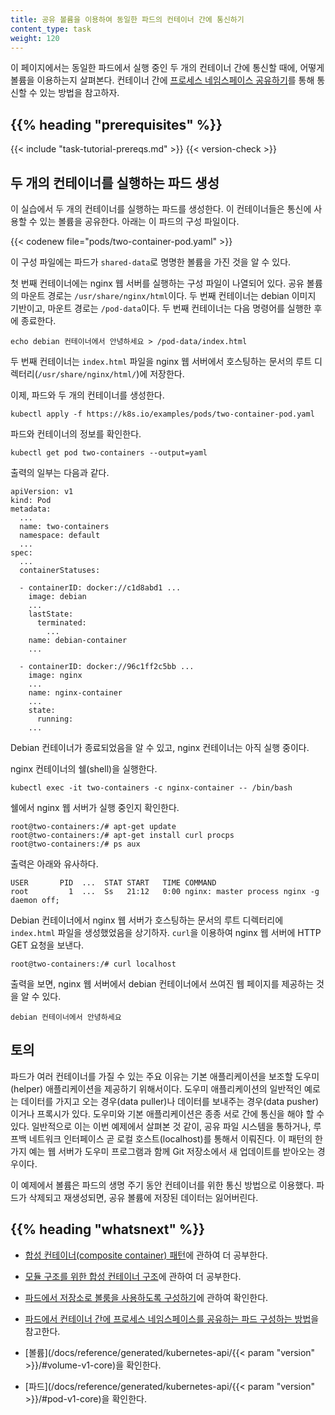 ```yaml
---
title: 공유 볼륨을 이용하여 동일한 파드의 컨테이너 간에 통신하기
content_type: task
weight: 120
---
```


<!-- overview -->

이 페이지에서는 동일한 파드에서 실행 중인 두 개의 컨테이너 간에 통신할 때에,
어떻게 볼륨을 이용하는지 살펴본다. 컨테이너 간에
[프로세스 네임스페이스 공유하기](/docs/tasks/configure-pod-container/share-process-namespace/)를
통해 통신할 수 있는 방법을 참고하자.

## {{% heading "prerequisites" %}}

{{< include "task-tutorial-prereqs.md" >}} {{< version-check >}}

<!-- steps -->

## 두 개의 컨테이너를 실행하는 파드 생성

이 실습에서 두 개의 컨테이너를 실행하는 파드를 생성한다. 이 컨테이너들은
통신에 사용할 수 있는 볼륨을 공유한다.
아래는 이 파드의 구성 파일이다.

{{< codenew file="pods/two-container-pod.yaml" >}}

이 구성 파일에는 파드가 `shared-data`로 명명한 볼륨을 가진 것을
알 수 있다.

첫 번째 컨테이너에는 nginx 웹 서버를 실행하는 구성 파일이 나열되어 있다.
공유 볼륨의 마운트 경로는 `/usr/share/nginx/html`이다.
두 번째 컨테이너는 debian 이미지 기반이고, 마운트 경로는 `/pod-data`이다.
두 번째 컨테이너는 다음 명령어를 실행한 후에 종료한다.

    echo debian 컨테이너에서 안녕하세요 > /pod-data/index.html

두 번째 컨테이너는 `index.html` 파일을
nginx 웹 서버에서 호스팅하는 문서의 루트 디렉터리(`/usr/share/nginx/html/`)에 저장한다.

이제, 파드와 두 개의 컨테이너를 생성한다.

    kubectl apply -f https://k8s.io/examples/pods/two-container-pod.yaml

파드와 컨테이너의 정보를 확인한다.

    kubectl get pod two-containers --output=yaml

출력의 일부는 다음과 같다.

    apiVersion: v1
    kind: Pod
    metadata:
      ...
      name: two-containers
      namespace: default
      ...
    spec:
      ...
      containerStatuses:

      - containerID: docker://c1d8abd1 ...
        image: debian
        ...
        lastState:
          terminated:
            ...
        name: debian-container
        ...

      - containerID: docker://96c1ff2c5bb ...
        image: nginx
        ...
        name: nginx-container
        ...
        state:
          running:
        ...

Debian 컨테이너가 종료되었음을 알 수 있고, nginx 컨테이너는
아직 실행 중이다.

nginx 컨테이너의 쉘(shell)을 실행한다.

    kubectl exec -it two-containers -c nginx-container -- /bin/bash

쉘에서 nginx 웹 서버가 실행 중인지 확인한다.

    root@two-containers:/# apt-get update
    root@two-containers:/# apt-get install curl procps
    root@two-containers:/# ps aux

출력은 아래와 유사하다.

    USER       PID  ...  STAT START   TIME COMMAND
    root         1  ...  Ss   21:12   0:00 nginx: master process nginx -g daemon off;

Debian 컨테이너에서 nginx 웹 서버가 호스팅하는 문서의 루트 디렉터리에 `index.html` 파일을 생성했었음을 상기하자.
`curl`을 이용하여 nginx 웹 서버에 HTTP GET 요청을 보낸다.

```
root@two-containers:/# curl localhost
```

출력을 보면, nginx 웹 서버에서 debian 컨테이너에서 쓰여진 웹 페이지를 제공하는 것을 알 수 있다.

```
debian 컨테이너에서 안녕하세요
```

<!-- discussion -->

## 토의

파드가 여러 컨테이너를 가질 수 있는 주요 이유는 기본 애플리케이션을 보조할
도우미(helper) 애플리케이션을 제공하기 위해서이다. 도우미 애플리케이션의 일반적인 예로는
데이터를 가지고 오는 경우(data puller)나 데이터를 보내주는 경우(data pusher)이거나 프록시가 있다.
도우미와 기본 애플리케이션은 종종 서로 간에 통신을 해야 할 수 있다.
일반적으로 이는 이번 예제에서 살펴본 것 같이, 공유 파일 시스템을 통하거나,
루프백 네트워크 인터페이스 곧 로컬 호스트(localhost)를 통해서 이뤄진다. 이 패턴의 한가지 예는
웹 서버가 도우미 프로그램과 함께 Git 저장소에서 새 업데이트를 받아오는 경우이다.

이 예제에서 볼륨은 파드의 생명 주기 동안 컨테이너를 위한 통신 방법으로 이용했다.
파드가 삭제되고 재생성되면, 공유 볼륨에 저장된 데이터는 잃어버린다.

## {{% heading "whatsnext" %}}


* [합성 컨테이너(composite container) 패턴](/blog/2015/06/the-distributed-system-toolkit-patterns)에 관하여 더 공부한다.

* [모듈 구조를 위한 합성 컨테이너 구조](https://www.slideshare.net/Docker/slideshare-burns)에 관하여 더 공부한다.

* [파드에서 저장소로 볼룸을 사용하도록 구성하기](/ko/docs/tasks/configure-pod-container/configure-volume-storage/)에 관하여 확인한다.

* [파드에서 컨테이너 간에 프로세스 네임스페이스를 공유하는 파드 구성하는 방법](/docs/tasks/configure-pod-container/share-process-namespace/)을 참고한다.

* [볼륨](/docs/reference/generated/kubernetes-api/{{< param "version" >}}/#volume-v1-core)을 확인한다.

* [파드](/docs/reference/generated/kubernetes-api/{{< param "version" >}}/#pod-v1-core)을 확인한다.
